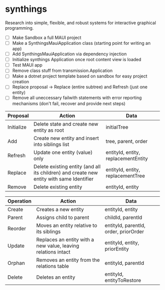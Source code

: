 # synthings

Research into simple, flexible, and robust systems for interactive graphical programming.

- [ ] Make Sandbox a full MAUI project
- [ ] Make a SynthingsMauiApplication class (starting point for writing an app)
- [ ] Add SynthingsMauiApplication via dependency injection
- [ ] Initialize synthings Application once root content view is loaded
- [ ] Test MAUI app
- [ ] Remove class stuff from transmission.Application
- [ ] Make a dotnet project template based on sandbox for easy project creation
- [ ] Replace proposal -> Replace (entire subtree) and Refresh (just one entity)
- [ ] Remove all uneccessary failwith statements with error reporting mechanisms (don't fail, recover and provide next steps)

| Proposal | Action | Data |
|---|---|---|
| Initialize | Delete state and create new entity as root | initialTree |
| Add | Create new entity and insert into siblings list | tree, parent, order |
| Refresh | Update one entity (value) only | entityId, entity, replacementEntity |
| Replace | Delete existing entity (and all its children) and create new entity with same Identifier | entityId, entity, replacementTree |
| Remove | Delete existing entity | entityId, entity |

| Operation | Action | Data |
|---|---|---|
| Create | Creates a new entity | entityId, entity |
| Parent | Assigns child to parent | childId, parentId |
| Reorder | Moves an entity relative to its siblings | entityId, parentId, order, priorOrder |
| Update | Replaces an entity with a new value, leaving relations intact | entityId, entity, priorEntity |
| Orphan | Removes an entity from the relations table | entityId, parentId |
| Delete | Deletes an entity | entityId, entityToRestore |
